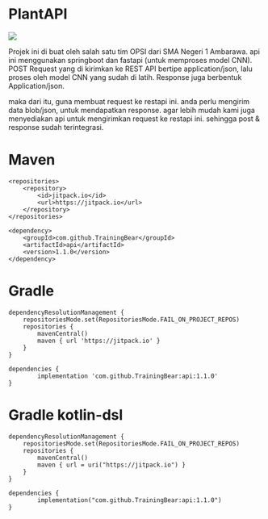 # PlantAPI
[![](https://jitpack.io/v/TrainingBear/OPSI-PlantAPI.svg)](https://jitpack.io/#TrainingBear/OPSI-PlantAPI)

Projek ini di buat oleh salah satu tim OPSI dari SMA Negeri 1 Ambarawa. api ini menggunakan springboot 
dan fastapi (untuk memproses model CNN). POST Request yang di kirimkan ke REST API bertipe application/json, lalu proses oleh 
model CNN yang sudah di latih. Response juga berbentuk Application/json.

maka dari itu, guna membuat request ke restapi ini. anda perlu mengirim data blob/json, untuk mendapatkan response. agar lebih mudah kami juga menyediakan 
api untuk mengirimkan request ke restapi ini. sehingga post & response sudah terintegrasi.

# Maven 

	<repositories>
		<repository>
		    <id>jitpack.io</id>
		    <url>https://jitpack.io</url>
		</repository>
	</repositories>

	<dependency>
	    <groupId>com.github.TrainingBear</groupId>
	    <artifactId>api</artifactId>
	    <version>1.1.0</version>
	</dependency>

# Gradle

	dependencyResolutionManagement {
		repositoriesMode.set(RepositoriesMode.FAIL_ON_PROJECT_REPOS)
		repositories {
			mavenCentral()
			maven { url 'https://jitpack.io' }
		}
	}

	dependencies {
	        implementation 'com.github.TrainingBear:api:1.1.0'
	}

# Gradle kotlin-dsl

	dependencyResolutionManagement {
		repositoriesMode.set(RepositoriesMode.FAIL_ON_PROJECT_REPOS)
		repositories {
			mavenCentral()
			maven { url = uri("https://jitpack.io") }
		}
	}

	dependencies {
	        implementation("com.github.TrainingBear:api:1.1.0")
	}

